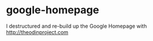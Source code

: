 google-homepage
===============
I destructured and re-build up the Google Homepage with http://theodinproject.com
